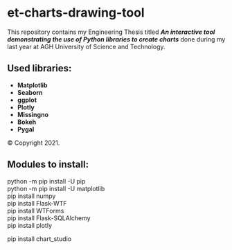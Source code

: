 # et-charts-drawing-tool
This repository contains my Engineering Thesis titled **_An interactive tool demonstrating the use of Python libraries to create charts_** done during my last year at AGH University of Science and Technology.


## Used libraries:
+ **Matplotlib**
+ **Seaborn**
+ **ggplot**
+ **Plotly**
+ **Missingno**
+ **Bokeh**
+ **Pygal**

© Copyright 2021.

## Modules to install:
python -m pip install -U pip  
python -m pip install -U matplotlib  
pip install numpy  
pip install Flask-WTF  
pip install WTForms  
pip install Flask-SQLAlchemy  
pip install plotly


pip install chart_studio  
